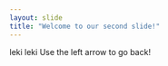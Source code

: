 ```yaml
---
layout: slide
title: "Welcome to our second slide!"
---
```

leki leki
Use the left arrow to go back!
